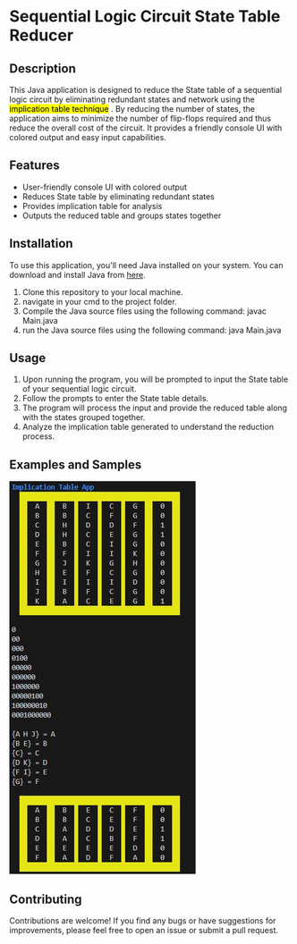 # Sequential Logic Circuit State Table Reducer

## Description
This Java application is designed to reduce the State table of a sequential logic circuit by eliminating redundant states and network using the <mark>implication table technique</mark> . By reducing the number of states, the application aims to minimize the number of flip-flops required and thus reduce the overall cost of the circuit. It provides a friendly console UI with colored output and easy input capabilities.

## Features
- User-friendly console UI with colored output
- Reduces State table by eliminating redundant states
- Provides implication table for analysis
- Outputs the reduced table and groups states together

## Installation
To use this application, you'll need Java installed on your system. You can download and install Java from [here](https://www.java.com/en/download/).

1. Clone this repository to your local machine.
2. navigate in your cmd to the project folder.
2. Compile the Java source files using the following command:
    javac Main.java
2. run the Java source files using the following command:
    java Main.java


## Usage
1. Upon running the program, you will be prompted to input the State table of your sequential logic circuit.
2. Follow the prompts to enter the State table details.
3. The program will process the input and provide the reduced table along with the states grouped together.
4. Analyze the implication table generated to understand the reduction process.

## Examples and Samples
![Screenshot 1](/Samples/smaple_1.jpg)

## Contributing
Contributions are welcome! If you find any bugs or have suggestions for improvements, please feel free to open an issue or submit a pull request.
